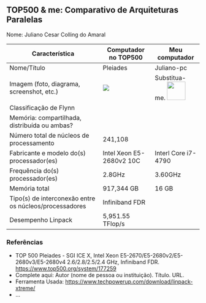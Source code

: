 TOP500 & me: Comparativo de Arquiteturas Paralelas
--------------------------------------------------

Nome: Juliano Cesar Colling do Amaral

| Característica                                            | Computador no TOP500  | Meu computador  |
| --------------------------------------------------------- | --------------------- | --------------- |
| Nome/Título                                               | Pleiades              | Juliano-pc      |
| Imagem (foto, diagrama, screenshot, etc.)                 | <img src="https://upload.wikimedia.org/wikipedia/commons/thumb/9/90/Pleiades_supercomputer.jpg/1200px-Pleiades_supercomputer.jpg"> | Substitua-me. <img src="http://www.top500.org/static//images/Top500_logo.png" width="48">|
| Classificação de Flynn                                    |                       |                 |
| Memória: compartilhada, distribuída ou ambas?             |                       |                 |
| Número total de núcleos de processamento                  |241,108                |                 |
| Fabricante e modelo do(s) processador(es)                 |Intel Xeon E5-2680v2 10C|Interl Core i7-4790|
| Frequência do(s) processador(es)                          |2.8GHz                 |3.60GHz          |
| Memória total                                             |917,344 GB             |16 GB            |
| Tipo(s) de interconexão entre os núcleos/processadores    |Infiniband FDR         |                 |
| Desempenho Linpack                                        |5,951.55 TFlop/s       |                 |

### Referências
- TOP 500 Pleiades - SGI ICE X, Intel Xeon E5-2670/E5-2680v2/E5-2680v3/E5-2680v4 2.6/2.8/2.5/2.4 GHz, Infiniband FDR. https://www.top500.org/system/177259
- Complete aqui: Autor (nome de pessoa ou instituição). Título. URL.
- Ferramenta Usada: https://www.techpowerup.com/download/linpack-xtreme/
- ...
